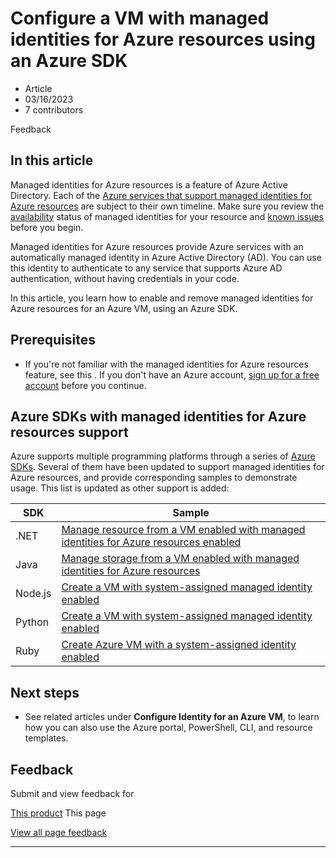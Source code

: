 # Configure a VM with managed identities for Azure resources using an Azure SDK

* Article
* 03/16/2023
* 7 contributors

Feedback

## In this article

Managed identities for Azure resources is a feature of Azure Active Directory. Each of the [Azure services that support managed identities for Azure resources](services-support-managed-identities) are subject to their own timeline. Make sure you review the [availability](services-support-managed-identities) status of managed identities for your resource and [known issues](known-issues) before you begin.

Managed identities for Azure resources provide Azure services with an automatically managed identity in Azure Active Directory (AD). You can use this identity to authenticate to any service that supports Azure AD authentication, without having credentials in your code.

In this article, you learn how to enable and remove managed identities for Azure resources for an Azure VM, using an Azure SDK.

## Prerequisites

* If you're not familiar with the managed identities for Azure resources feature, see this <overview>. If you don't have an Azure account, [sign up for a free account](https://azure.microsoft.com/free/) before you continue.

## Azure SDKs with managed identities for Azure resources support

Azure supports multiple programming platforms through a series of [Azure SDKs](https://azure.microsoft.com/downloads). Several of them have been updated to support managed identities for Azure resources, and provide corresponding samples to demonstrate usage. This list is updated as other support is added:

| SDK | Sample |
| --- | --- |
| .NET | [Manage resource from a VM enabled with managed identities for Azure resources enabled](https://github.com/Azure-Samples/aad-dotnet-manage-resources-from-vm-with-msi) |
| Java | [Manage storage from a VM enabled with managed identities for Azure resources](https://github.com/Azure-Samples/compute-java-manage-resources-from-vm-with-msi-in-aad-group) |
| Node.js | [Create a VM with system-assigned managed identity enabled](https://azure.microsoft.com/resources/samples/compute-node-msi-vm/) |
| Python | [Create a VM with system-assigned managed identity enabled](https://azure.microsoft.com/resources/samples/compute-python-msi-vm/) |
| Ruby | [Create Azure VM with a system-assigned identity enabled](https://github.com/Azure-Samples/compute-ruby-msi-vm/) |

## Next steps

* See related articles under **Configure Identity for an Azure VM**, to learn how you can also use the Azure portal, PowerShell, CLI, and resource templates.

## Feedback

Submit and view feedback for

[This product](https://feedback.azure.com/d365community/forum/22920db1-ad25-ec11-b6e6-000d3a4f0789)
This page

[View all page feedback](https://github.com/MicrosoftDocs/azure-docs/issues)

---
